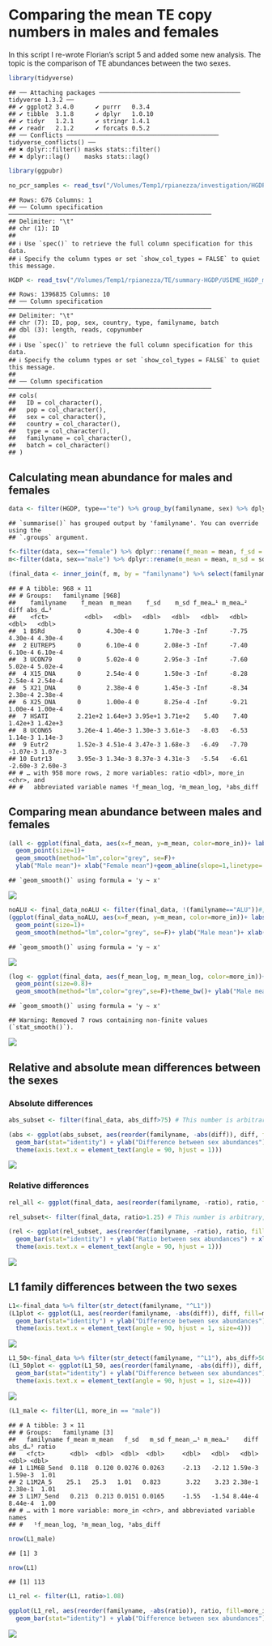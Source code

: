 Comparing the mean TE copy numbers in males and females
================

In this script I re-wrote Florian’s script 5 and added some new
analysis. The topic is the comparison of TE abundances between the two
sexes.

``` r
library(tidyverse)
```

    ## ── Attaching packages ─────────────────────────────────────── tidyverse 1.3.2 ──
    ## ✔ ggplot2 3.4.0      ✔ purrr   0.3.4 
    ## ✔ tibble  3.1.8      ✔ dplyr   1.0.10
    ## ✔ tidyr   1.2.1      ✔ stringr 1.4.1 
    ## ✔ readr   2.1.2      ✔ forcats 0.5.2 
    ## ── Conflicts ────────────────────────────────────────── tidyverse_conflicts() ──
    ## ✖ dplyr::filter() masks stats::filter()
    ## ✖ dplyr::lag()    masks stats::lag()

``` r
library(ggpubr)

no_pcr_samples <- read_tsv("/Volumes/Temp1/rpianezza/investigation/HGDP-no-PCR/HGDP-only-pcr-free-samples.tsv", col_names = ("ID"))
```

    ## Rows: 676 Columns: 1
    ## ── Column specification ────────────────────────────────────────────────────────
    ## Delimiter: "\t"
    ## chr (1): ID
    ## 
    ## ℹ Use `spec()` to retrieve the full column specification for this data.
    ## ℹ Specify the column types or set `show_col_types = FALSE` to quiet this message.

``` r
HGDP <- read_tsv("/Volumes/Temp1/rpianezza/TE/summary-HGDP/USEME_HGDP_mq0_cutoff0.01.txt", col_names = c("ID","pop","sex","country","type","familyname","length","reads","copynumber","batch"), skip=1) %>% mutate(country = recode(country, "Oceania_(SGDP),Oceania"="Oceania")) %>% type_convert() %>% filter(!(ID %in% no_pcr_samples$ID))
```

    ## Rows: 1396835 Columns: 10
    ## ── Column specification ────────────────────────────────────────────────────────
    ## Delimiter: "\t"
    ## chr (7): ID, pop, sex, country, type, familyname, batch
    ## dbl (3): length, reads, copynumber
    ## 
    ## ℹ Use `spec()` to retrieve the full column specification for this data.
    ## ℹ Specify the column types or set `show_col_types = FALSE` to quiet this message.
    ## 
    ## ── Column specification ────────────────────────────────────────────────────────
    ## cols(
    ##   ID = col_character(),
    ##   pop = col_character(),
    ##   sex = col_character(),
    ##   country = col_character(),
    ##   type = col_character(),
    ##   familyname = col_character(),
    ##   batch = col_character()
    ## )

## Calculating mean abundance for males and females

``` r
data <- filter(HGDP, type=="te") %>% group_by(familyname, sex) %>% dplyr::summarise(sd=sd(copynumber), mean=mean(copynumber))
```

    ## `summarise()` has grouped output by 'familyname'. You can override using the
    ## `.groups` argument.

``` r
f<-filter(data, sex=="female") %>% dplyr::rename(f_mean = mean, f_sd = sd)
m<-filter(data, sex=="male") %>% dplyr::rename(m_mean = mean, m_sd = sd)

(final_data <- inner_join(f, m, by = "familyname") %>% select(familyname, f_mean, m_mean, f_sd, m_sd) %>% mutate(f_mean_log=log(f_mean), m_mean_log=log(m_mean), diff=m_mean-f_mean, abs_diff=abs(diff), ratio=case_when(diff>=0 ~ m_mean/f_mean, diff<0 ~ f_mean/m_mean), more_in=case_when(diff>=0 ~ "male", diff<0 ~ "female")) %>% arrange(desc(ratio)) %>% mutate(familyname=fct_reorder(familyname,ratio)))
```

    ## # A tibble: 968 × 11
    ## # Groups:   familyname [968]
    ##    familyname    f_mean  m_mean    f_sd    m_sd f_mea…¹ m_mea…²     diff abs_d…³
    ##    <fct>          <dbl>   <dbl>   <dbl>   <dbl>   <dbl>   <dbl>    <dbl>   <dbl>
    ##  1 BSRd         0       4.30e-4 0       1.70e-3 -Inf      -7.75  4.30e-4 4.30e-4
    ##  2 EUTREP5      0       6.10e-4 0       2.08e-3 -Inf      -7.40  6.10e-4 6.10e-4
    ##  3 UCON79       0       5.02e-4 0       2.95e-3 -Inf      -7.60  5.02e-4 5.02e-4
    ##  4 X15_DNA      0       2.54e-4 0       1.50e-3 -Inf      -8.28  2.54e-4 2.54e-4
    ##  5 X21_DNA      0       2.38e-4 0       1.45e-3 -Inf      -8.34  2.38e-4 2.38e-4
    ##  6 X25_DNA      0       1.00e-4 0       8.25e-4 -Inf      -9.21  1.00e-4 1.00e-4
    ##  7 HSATI        2.21e+2 1.64e+3 3.95e+1 3.71e+2    5.40    7.40  1.42e+3 1.42e+3
    ##  8 UCON65       3.26e-4 1.46e-3 1.30e-3 3.61e-3   -8.03   -6.53  1.14e-3 1.14e-3
    ##  9 Eutr2        1.52e-3 4.51e-4 3.47e-3 1.68e-3   -6.49   -7.70 -1.07e-3 1.07e-3
    ## 10 Eutr13       3.95e-3 1.34e-3 8.37e-3 4.31e-3   -5.54   -6.61 -2.60e-3 2.60e-3
    ## # … with 958 more rows, 2 more variables: ratio <dbl>, more_in <chr>, and
    ## #   abbreviated variable names ¹​f_mean_log, ²​m_mean_log, ³​abs_diff

## Comparing mean abundance between males and females

``` r
(all <- ggplot(final_data, aes(x=f_mean, y=m_mean, color=more_in))+ labs(color = "More abundant in:") +
  geom_point(size=1)+
  geom_smooth(method="lm",color="grey", se=F)+ 
  ylab("Male mean")+ xlab("Female mean")+geom_abline(slope=1,linetype='dashed')+theme_bw())
```

    ## `geom_smooth()` using formula = 'y ~ x'

![](04_HGDP_Sex_differences_files/figure-gfm/unnamed-chunk-3-1.png)<!-- -->

``` r
noALU <- final_data_noALU <- filter(final_data, !(familyname=="ALU"))#, !(familyname=="ALR1"), !(familyname=="HSATI"))
(ggplot(final_data_noALU, aes(x=f_mean, y=m_mean, color=more_in))+ labs(color = "More abundant in:") +
  geom_point(size=1)+
  geom_smooth(method="lm",color="grey", se=F)+ ylab("Male mean")+ xlab("Female mean")+geom_abline(slope=1,linetype='dashed')+theme_bw())
```

    ## `geom_smooth()` using formula = 'y ~ x'

![](04_HGDP_Sex_differences_files/figure-gfm/unnamed-chunk-3-2.png)<!-- -->

``` r
(log <- ggplot(final_data, aes(f_mean_log, m_mean_log, color=more_in))+ labs(color = "More abundant in:") +
  geom_point(size=0.8)+
  geom_smooth(method="lm",color="grey",se=F)+theme_bw()+ ylab("Male mean (log)")+ xlab("Female mean (log)"))
```

    ## `geom_smooth()` using formula = 'y ~ x'

    ## Warning: Removed 7 rows containing non-finite values (`stat_smooth()`).

![](04_HGDP_Sex_differences_files/figure-gfm/unnamed-chunk-3-3.png)<!-- -->

## Relative and absolute mean differences between the sexes

### Absolute differences

``` r
abs_subset <- filter(final_data, abs_diff>75) # This number is arbitrary, feel free to look at more/less TEs in the plot

(abs <- ggplot(abs_subset, aes(reorder(familyname, -abs(diff)), diff, fill=more_in)) + labs(fill = "More abundant in:") +
  geom_bar(stat="identity") + ylab("Difference between sex abundances") + xlab("Repetitive sequence families") +
  theme(axis.text.x = element_text(angle = 90, hjust = 1)))
```

![](04_HGDP_Sex_differences_files/figure-gfm/unnamed-chunk-4-1.png)<!-- -->

### Relative differences

``` r
rel_all <- ggplot(final_data, aes(reorder(familyname, -ratio), ratio, fill=more_in)) + labs(fill = "More abundant in:")+geom_bar(stat="identity") + ylab("Ratio between sex abundances") + xlab("Repetitive sequence families") + theme(axis.text.x=element_blank())

rel_subset<- filter(final_data, ratio>1.25) # This number is arbitrary, feel free to look at more/less TEs in the plot

(rel <- ggplot(rel_subset, aes(reorder(familyname, -ratio), ratio, fill=more_in)) + labs(fill = "More abundant in:") +
  geom_bar(stat="identity") + ylab("Ratio between sex abundances") + xlab("Repetitive sequence families") +
  theme(axis.text.x = element_text(angle = 90, hjust = 1)))
```

![](04_HGDP_Sex_differences_files/figure-gfm/unnamed-chunk-5-1.png)<!-- -->

## L1 family differences between the two sexes

``` r
L1<-final_data %>% filter(str_detect(familyname, "^L1"))
(L1plot <- ggplot(L1, aes(reorder(familyname, -abs(diff)), diff, fill=more_in)) + labs(fill = "More abundant in:") +
  geom_bar(stat="identity") + ylab("Difference between sex abundances") + xlab("LINE-1 subfamilies") +
  theme(axis.text.x = element_text(angle = 90, hjust = 1, size=4)))
```

![](04_HGDP_Sex_differences_files/figure-gfm/unnamed-chunk-6-1.png)<!-- -->

``` r
L1_50<-final_data %>% filter(str_detect(familyname, "^L1"), abs_diff>50)
(L1_50plot <- ggplot(L1_50, aes(reorder(familyname, -abs(diff)), diff, fill=more_in)) + labs(fill = "More abundant in:") +
  geom_bar(stat="identity") + ylab("Difference between sex abundances") + xlab("LINE-1 subfamilies") +
  theme(axis.text.x = element_text(angle = 90, hjust = 1, size=4)))
```

![](04_HGDP_Sex_differences_files/figure-gfm/unnamed-chunk-6-2.png)<!-- -->

``` r
(L1_male <- filter(L1, more_in == "male"))
```

    ## # A tibble: 3 × 11
    ## # Groups:   familyname [3]
    ##   familyname f_mean m_mean   f_sd   m_sd f_mean_…¹ m_mea…²    diff abs_d…³ ratio
    ##   <fct>       <dbl>  <dbl>  <dbl>  <dbl>     <dbl>   <dbl>   <dbl>   <dbl> <dbl>
    ## 1 L1M6B_5end  0.118  0.120 0.0276 0.0263     -2.13   -2.12 1.59e-3 1.59e-3  1.01
    ## 2 L1M2A_5    25.1   25.3   1.01   0.823       3.22    3.23 2.38e-1 2.38e-1  1.01
    ## 3 L1M7_5end   0.213  0.213 0.0151 0.0165     -1.55   -1.54 8.44e-4 8.44e-4  1.00
    ## # … with 1 more variable: more_in <chr>, and abbreviated variable names
    ## #   ¹​f_mean_log, ²​m_mean_log, ³​abs_diff

``` r
nrow(L1_male)
```

    ## [1] 3

``` r
nrow(L1)
```

    ## [1] 113

``` r
L1_rel <- filter(L1, ratio>1.08)

ggplot(L1_rel, aes(reorder(familyname, -abs(ratio)), ratio, fill=more_in)) + labs(fill = "More abundant in:") +
  geom_bar(stat="identity") + ylab("Difference between sex abundances") + xlab("Repetitive sequence families")
```

![](04_HGDP_Sex_differences_files/figure-gfm/unnamed-chunk-7-1.png)<!-- -->

